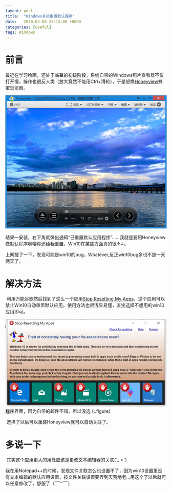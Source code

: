 ```yaml
---
layout: post
title:  "Windows关闭重置默认程序"
date:   2020-03-08 23:12:00 +0800
categories: [useful]
tags: Windows
---
```




# 前言

​		最近在学习绘画，还处于临摹的初级阶段，系统自带的Windows照片查看器不仅打开慢，操作也很反人类（放大竟然不能用Ctrl+滑轮），于是怒换[Honeyview](https://cn.bandisoft.com/honeyview/)蜂蜜浏览器。

![](/assets/img/2020-03-08/01.jpg)

​		结果一安装，右下角就弹出通知“已重置默认应用程序”......我就是要用Honeyview做默认程序啊喂你还给我重置，Win10在某些方面真的很↑↓。

​		上网搜了一下，发现可能是win10的bug。Whatever,反正win10bug多也不是一天两天了。

# 解决方法

​		利用万能谷歌然后找到了这么一个应用[Stop Resetting My Apps](https://www.carifred.com/stop_resetting_my_apps/)，这个应用可以禁止Win10自动重置默认应用，使用方法也很浅显易懂，直接选择不想用的win10应用即可。

![](/assets/img/2020-03-08/02.jpg)
程序界面，因为自带的邮件不错，所以没选
{:.figure}

​		选择了以后可以重装Honeyview就可以自动关联了。

# 多说一下

​		其实这个应用更大的用处应该是更改文本编辑器的关联(´_ゝ`)

​		我在用Notepad++的时候，发现文件关联怎么也设置不了，因为win10设置里没有文本编辑的默认应用设置，按文件关联设置要弄到天荒地老...用这个了以后就可以任意修改了，舒服了（￣︶￣)